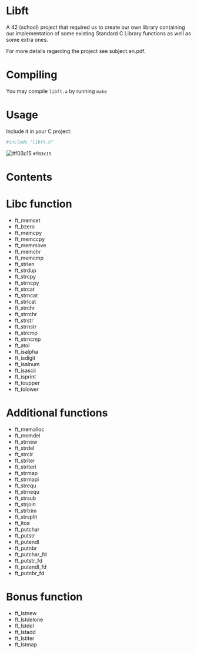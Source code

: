 # Libft

A 42 (school) project that required us to create our own library containing our implementation of some existing Standard C Library functions as well as some extra ones.

For more details regarding the project see subject.en.pdf.

# Compiling
You may compile `libft.a` by running `make`

# Usage
Include it in your C project:
```sh
#include "libft.h"
```
![#f03c15](https://placehold.it/15/f03c15/000000?text=+) `#f03c15`

# Contents

# Libc function

- ft_memset
- ft_bzero
- ft_memcpy
- ft_memccpy
- ft_memmove
- ft_memchr
- ft_memcmp
- ft_strlen
- ft_strdup
- ft_strcpy 
- ft_strncpy
- ft_strcat
- ft_strncat
- ft_strlcat
- ft_strchr
- ft_strrchr
- ft_strstr
- ft_strnstr
- ft_strcmp
- ft_strncmp
- ft_atoi
- ft_isalpha
- ft_isdigit
- ft_isalnum
- ft_isascii
- ft_isprint
- ft_toupper
- ft_tolower

# Additional functions

- ft_memalloc
- ft_memdel
- ft_strnew
- ft_strdel
- ft_strclr
- ft_striter
- ft_striteri
- ft_strmap
- ft_strmapi
- ft_strequ
- ft_strnequ
- ft_strsub
- ft_strjoin
- ft_strtrim
- ft_strsplit
- ft_itoa
- ft_putchar
- ft_putstr
- ft_putendl
- ft_putnbr
- ft_putchar_fd
- ft_putstr_fd
- ft_putendl_fd
- ft_putnbr_fd

# Bonus function

- ft_lstnew
- ft_lstdelone
- ft_lstdel
- ft_lstadd
- ft_lstiter
- ft_lstmap
